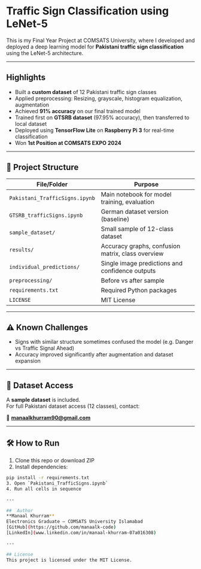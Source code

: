 # Traffic Sign Classification using LeNet-5

This is my Final Year Project at COMSATS University, where I developed and deployed a deep learning model for **Pakistani traffic sign classification** using the LeNet-5 architecture.

---

## Highlights
- Built a **custom dataset** of 12 Pakistani traffic sign classes
- Applied preprocessing: Resizing, grayscale, histogram equalization, augmentation
- Achieved **91% accuracy** on our final trained model
- Trained first on **GTSRB dataset** (97.95% accuracy), then transferred to local dataset
- Deployed using **TensorFlow Lite** on **Raspberry Pi 3** for real-time classification
- Won **1st Position at COMSATS EXPO 2024**

---

## 🧠 Project Structure

| File/Folder                | Purpose |
|---------------------------|---------|
| `Pakistani_TrafficSigns.ipynb` | Main notebook for model training, evaluation |
| `GTSRB_trafficSigns.ipynb`    | German dataset version (baseline) |
| `sample_dataset/`             | Small sample of 12-class dataset |
| `results/`                    | Accuracy graphs, confusion matrix, class overview |
| `individual_predictions/`     | Single image predictions and confidence outputs |
| `preprocessing/`              | Before vs after sample |
| `requirements.txt`            | Required Python packages |
| `LICENSE`                     | MIT License |

---

## ⚠️ Known Challenges
- Signs with similar structure sometimes confused the model (e.g. Danger vs Traffic Signal Ahead)
- Accuracy improved significantly after augmentation and dataset expansion

---

## 📁 Dataset Access
A **sample dataset** is included.  
For full Pakistani dataset access (12 classes), contact:

📧 **manaalkhurram90@gmail.com**

---

## 🛠️ How to Run

1. Clone this repo or download ZIP  
2. Install dependencies:
```bash
pip install -r requirements.txt
3. Open `Pakistani_TrafficSigns.ipynb`  
4. Run all cells in sequence

---

##  Author
**Manaal Khurram**  
Electronics Graduate – COMSATS University Islamabad   
[GitHub](https://github.com/manaalk-code)
[LinkedIn](www.linkedin.com/in/manaal-khurram-07a016308)

---

## License
This project is licensed under the MIT License.
